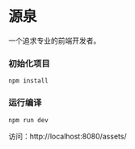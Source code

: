 # 源泉
一个追求专业的前端开发者。
### 初始化项目
    npm install
### 运行编译
    npm run dev
访问：http://localhost:8080/assets/
